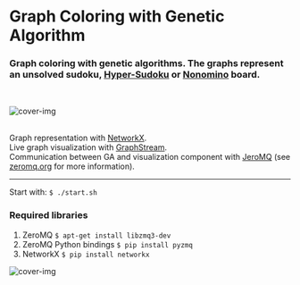 # Graph Coloring with Genetic Algorithm
<h3>
 Graph coloring with genetic algorithms. The graphs represent an unsolved sudoku, <a href="http://www.sudoku-space.com/hyper-sudoku/">Hyper-Sudoku</a> or <a href="https://en.wikipedia.org/wiki/Nonomino">Nonomino</a> board.
</h3>
<br>

![cover-img](misc/graph-coloring-GA-cover.png?raw=true "Visualization demo of an unfinished 4x4 sudoku graph")

<br>
Graph representation with <a href="https://networkx.org/">NetworkX</a>. <br>
Live graph visualization with <a href="https://graphstream-project.org/">GraphStream</a>. <br>
Communication between GA and visualization component with <a href="https://github.com/zeromq/jeromq">JeroMQ</a> (see <a href="https://zeromq.org/">zeromq.org</a> for more information). <br> 
<hr>

Start with:
<code>$ ./start.sh </code>

<h3>Required libraries</h3>
<ol>
    <li>ZeroMQ <code>$ apt-get install libzmq3-dev </code> </li>
    <li>ZeroMQ Python bindings <code>$ pip install pyzmq </code></li>
    <li>NetworkX <code>$ pip install networkx </code></li>
</ol>  

![cover-img](misc/graph_vizu_v0.1_demo.gif "Visualization demo of an unfinished 9x9 sudoku graph")

